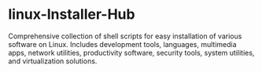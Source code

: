 # linux-Installer-Hub
Comprehensive collection of shell scripts for easy installation of various software on Linux. Includes development tools, languages, multimedia apps, network utilities, productivity software, security tools, system utilities, and virtualization solutions.
